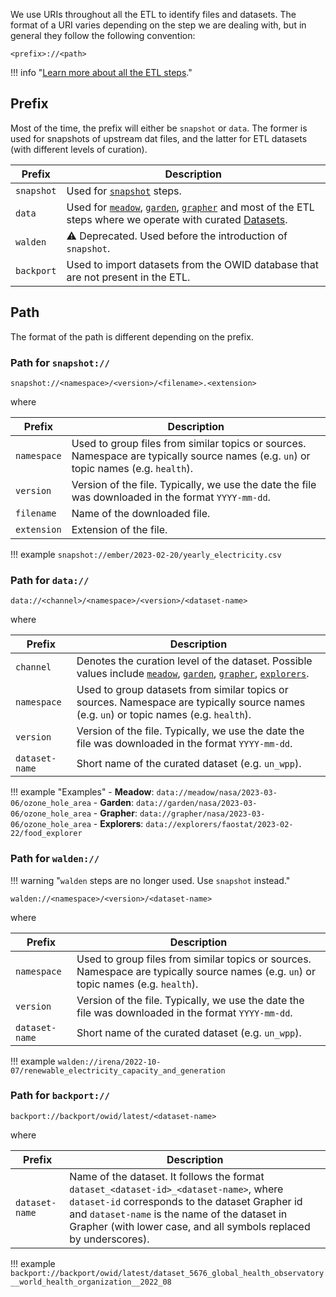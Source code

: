 We use URIs throughout all the ETL to identify files and datasets. The format of a URI varies depending on the step we are dealing with, but in general they follow the following convention:

```
<prefix>://<path>
```

!!! info "[Learn more about all the ETL steps](../../workflow/)."


## Prefix
Most of the time, the prefix will either be `snapshot` or `data`. The former is used for snapshots of upstream dat files, and the latter for ETL datasets (with different levels of curation).

| Prefix      | Description                          |
| ----------- | ------------------------------------ |
| `snapshot`       | Used for [`snapshot`](../workflow/snapshot.md) steps. |
| `data`       | Used for [`meadow`](../workflow/meadow.md), [`garden`](../workflow/garden.md), [`grapher`](../workflow/grapher.md) and most of the ETL steps where we operate with curated [Datasets](../common-format/#datasets-owidcatalogdataset).|
| `walden`    | :warning: Deprecated. Used before the introduction of `snapshot`. |
| `backport`    | Used to import datasets from the OWID database that are not present in the ETL. |

## Path
The format of the path is different depending on the prefix.

### Path for `snapshot://`

```
snapshot://<namespace>/<version>/<filename>.<extension>
```

where

| Prefix      | Description                          |
| ----------- | ------------------------------------ |
| `namespace`       | Used to group files from similar topics or sources. Namespace are typically source names (e.g. `un`) or topic names (e.g. `health`).|
| `version`    | Version of the file. Typically, we use the date the file was downloaded in the format `YYYY-mm-dd`. |
| `filename`    | Name of the downloaded file. |
| `extension`    | Extension of the file. |


!!! example
    ```
    snapshot://ember/2023-02-20/yearly_electricity.csv
    ```
### Path for `data://`

```
data://<channel>/<namespace>/<version>/<dataset-name>
```

where

| Prefix      | Description                          |
| ----------- | ------------------------------------ |
| `channel`       | Denotes the curation level of the dataset. Possible values include [`meadow`](../workflow/meadow.md), [`garden`](../workflow/garden.md), [`grapher`](../workflow/grapher.md), [`explorers`](../workflow/other-steps/explorers.md). |
| `namespace`       | Used to group datasets from similar topics or sources. Namespace are typically source names (e.g. `un`) or topic names (e.g. `health`).|
| `version`    | Version of the file. Typically, we use the date the file was downloaded in the format `YYYY-mm-dd`. |
| `dataset-name`    | Short name of the curated dataset (e.g. `un_wpp`). |

!!! example "Examples"
    - **Meadow**: `data://meadow/nasa/2023-03-06/ozone_hole_area`
    - **Garden**: `data://garden/nasa/2023-03-06/ozone_hole_area`
    - **Grapher**: `data://grapher/nasa/2023-03-06/ozone_hole_area`
    - **Explorers**: `data://explorers/faostat/2023-02-22/food_explorer`

### Path for `walden://`

!!! warning "`walden` steps are no longer used. Use `snapshot` instead."


```
walden://<namespace>/<version>/<dataset-name>
```

where

| Prefix      | Description                          |
| ----------- | ------------------------------------ |
| `namespace`       | Used to group files from similar topics or sources. Namespace are typically source names (e.g. `un`) or topic names (e.g. `health`).|
| `version`    | Version of the file. Typically, we use the date the file was downloaded in the format `YYYY-mm-dd`. |
| `dataset-name`    | Short name of the curated dataset (e.g. `un_wpp`). |

!!! example
    ```
    walden://irena/2022-10-07/renewable_electricity_capacity_and_generation
    ```

### Path for `backport://`

```
backport://backport/owid/latest/<dataset-name>
```

where

| Prefix      | Description                          |
| ----------- | ------------------------------------ |
| `dataset-name`    | Name of the dataset. It follows the format `dataset_<dataset-id>_<dataset-name>`, where `dataset-id` corresponds to the dataset Grapher id and `dataset-name` is the name of the dataset in Grapher (with lower case, and all symbols replaced by underscores). |

!!! example
    ```
    backport://backport/owid/latest/dataset_5676_global_health_observatory__world_health_organization__2022_08
    ```